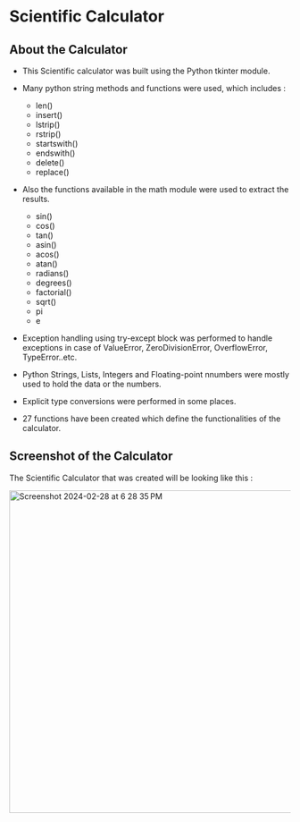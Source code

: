 # Scientific Calculator

## About the Calculator

 - This Scientific calculator was built using the Python tkinter module.
 - Many python string methods and functions were used, which includes :
    - len()
    - insert()
    - lstrip()
    - rstrip()
    - startswith()
    - endswith()
    - delete()
    - replace()
      
 - Also the functions available in the math module were used to extract the results.
    - sin()
    - cos()
    - tan()
    - asin()
    - acos()
    - atan()
    - radians()
    - degrees()
    - factorial()
    - sqrt()
    - pi
    - e
      
 - Exception handling using try-except block was performed to handle exceptions in case of ValueError, ZeroDivisionError, OverflowError, TypeError..etc.
 - Python Strings, Lists, Integers and Floating-point nnumbers were mostly used to hold the data or the numbers.
 - Explicit type conversions were performed in some places.
 - 27 functions have been created which define the functionalities of the calculator.

## Screenshot of the Calculator

The Scientific Calculator that was created will be looking like this :

<img width="577" alt="Screenshot 2024-02-28 at 6 28 35 PM" src="https://github.com/C-V-Malavika/Scientific-Calculator/assets/151050093/aeeaaff2-9ef0-437e-b47e-cfdc37385be5">
